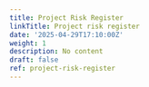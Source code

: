 ```yaml
---
title: Project Risk Register
linkTitle: Project risk register
date: '2025-04-29T17:10:00Z'
weight: 1
description: No content
draft: false
ref: project-risk-register
---
```



